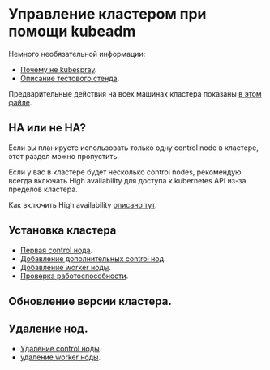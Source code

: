 # Управление кластером при помощи kubeadm

Немного необязательной информации:
* [Почему не kubespray](why_not_kubespray.md).
* [Описание тестового стенда](test_stand.md).

Предварительные действия на всех машинах кластера показаны [в этом файле](preliminary_actions.md).

##  HA или не HA?

Если вы планируете использовать только одну control node в кластере, этот раздел можно пропустить.

Если у вас в кластере будет несколько control nodes, рекомендую всегда включать High availability для доступа к
kubernetes API из-за пределов кластера.

Как включить High availability [описано тут](ha_cluster.md).

## Установка кластера

* [Первая control нода](first_control_node.md).
* [Добавление дополнительных control нод](another-control-nodes.md).
* [Добавление worker ноды](worker-nodes.md).
* [Проверка работоспособности](check.md).

## Обновление версии кластера.



## Удаление нод.

* [Удаление control ноды]().
* [удаление worker ноды]().
